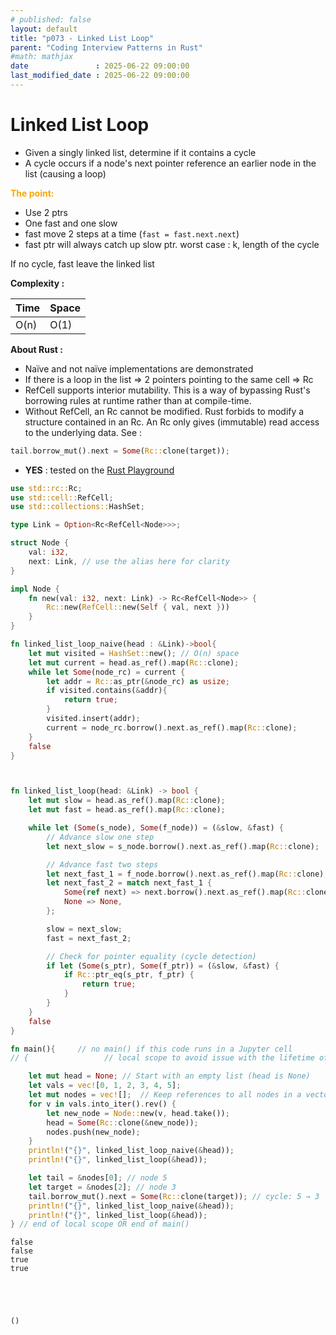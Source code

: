 ```yaml
---
# published: false
layout: default
title: "p073 - Linked List Loop"
parent: "Coding Interview Patterns in Rust"
#math: mathjax
date               : 2025-06-22 09:00:00
last_modified_date : 2025-06-22 09:00:00
---
```


# Linked List Loop

* Given a singly linked list, determine if it contains a cycle
* A cycle occurs if a node's next pointer reference an earlier node in the list (causing a loop)



<span style="color:orange"><b>The point:</b></span>
* Use 2 ptrs 
* One fast and one slow
* fast move 2 steps at a time (``fast = fast.next.next``)
* fast ptr will always catch up slow ptr. worst case : k, length of the cycle

If no cycle, fast leave the linked list

**Complexity :**

| Time | Space |
|------|-------|
| O(n) | O(1)  |




**About Rust :**
* Naïve and not naïve implementations are demonstrated 
* If there is a loop in the list => 2 pointers pointing to the same cell => Rc
* RefCell supports interior mutability. This is a way of bypassing Rust's borrowing rules at runtime rather than at compile-time.
* Without RefCell, an Rc<Node> cannot be modified. Rust forbids to modify a structure contained in an Rc. An Rc only gives (immutable) read access to the underlying data. See :

```rust
tail.borrow_mut().next = Some(Rc::clone(target)); 
```
* **YES** : tested on the [Rust Playground](https://play.rust-lang.org/)


<!-- <span style="color:red"><b>TODO : </b></span> 
* Add comments in the source code        
 -->

<!-- * <span style="color:lime"><b>Preferred solution?</b></span>      -->





```rust
use std::rc::Rc;
use std::cell::RefCell;
use std::collections::HashSet;

type Link = Option<Rc<RefCell<Node>>>; 

struct Node {
    val: i32,
    next: Link, // use the alias here for clarity
}

impl Node {
    fn new(val: i32, next: Link) -> Rc<RefCell<Node>> {
        Rc::new(RefCell::new(Self { val, next }))
    }
}

fn linked_list_loop_naive(head : &Link)->bool{
    let mut visited = HashSet::new(); // O(n) space
    let mut current = head.as_ref().map(Rc::clone);
    while let Some(node_rc) = current {
        let addr = Rc::as_ptr(&node_rc) as usize;
        if visited.contains(&addr){
            return true;
        }
        visited.insert(addr);
        current = node_rc.borrow().next.as_ref().map(Rc::clone);
    }
    false
}



fn linked_list_loop(head: &Link) -> bool {
    let mut slow = head.as_ref().map(Rc::clone);
    let mut fast = head.as_ref().map(Rc::clone);

    while let (Some(s_node), Some(f_node)) = (&slow, &fast) {
        // Advance slow one step
        let next_slow = s_node.borrow().next.as_ref().map(Rc::clone);

        // Advance fast two steps
        let next_fast_1 = f_node.borrow().next.as_ref().map(Rc::clone);
        let next_fast_2 = match next_fast_1 {
            Some(ref next) => next.borrow().next.as_ref().map(Rc::clone),
            None => None,
        };

        slow = next_slow;
        fast = next_fast_2;

        // Check for pointer equality (cycle detection)
        if let (Some(s_ptr), Some(f_ptr)) = (&slow, &fast) {
            if Rc::ptr_eq(s_ptr, f_ptr) {
                return true;
            }
        }
    }
    false
}

fn main(){     // no main() if this code runs in a Jupyter cell 
// {                 // local scope to avoid issue with the lifetime of head during borrow

    let mut head = None; // Start with an empty list (head is None)
    let vals = vec![0, 1, 2, 3, 4, 5];
    let mut nodes = vec![];  // Keep references to all nodes in a vector for later access
    for v in vals.into_iter().rev() {
        let new_node = Node::new(v, head.take());
        head = Some(Rc::clone(&new_node));
        nodes.push(new_node);
    }
    println!("{}", linked_list_loop_naive(&head));
    println!("{}", linked_list_loop(&head));

    let tail = &nodes[0]; // node 5
    let target = &nodes[2]; // node 3
    tail.borrow_mut().next = Some(Rc::clone(target)); // cycle: 5 → 3
    println!("{}", linked_list_loop_naive(&head));
    println!("{}", linked_list_loop(&head));
} // end of local scope OR end of main()    

```

    false
    false
    true
    true





    ()


